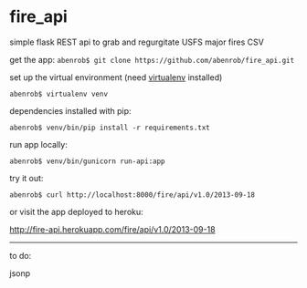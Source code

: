 fire_api
========

simple flask REST api to grab and regurgitate USFS major fires CSV

get the app:
```abenrob$ git clone https://github.com/abenrob/fire_api.git```

set up the virtual environment (need [virtualenv](https://pypi.python.org/pypi/virtualenv) installed)

```abenrob$ virtualenv venv```

dependencies installed with pip:

```abenrob$ venv/bin/pip install -r requirements.txt```

run app locally:

```abenrob$ venv/bin/gunicorn run-api:app```

try it out:

```abenrob$ curl http://localhost:8000/fire/api/v1.0/2013-09-18```


or visit the app deployed to heroku:

http://fire-api.herokuapp.com/fire/api/v1.0/2013-09-18

___

to do:

jsonp
